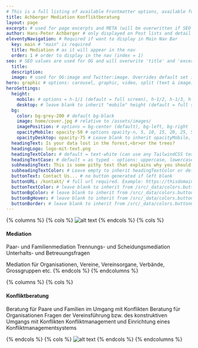 ```yaml
---
# This is a full listing of available Frontmatter options, available for any content (.md) file.
title: Achberger Mediation Konfliktberatung
layout: page
excerpt: # used for page excerpts and META (will be overwritten if SEO used below)
author: Hans-Peter Achberger # only displayed on Post lists and detail views. Defaults to _data/meta.authorURL
eleventyNavigation: # Required if want to display in Main Nav Bar
  key: main # "main" is required
  title: Mediation # as it will appear in the nav
  order: 1 # order to display in the nav (index = 1)
seo: # SEO values are used for OG and will overwrite 'title' and 'excerpt' above
  title:
  description:
  image: # used for OG:image and Twitter:image. Overrides default set in _data/meta.siteImage
hero: graphic # options: carousel, graphic, video, split (text & image)
heroSettings:
  height:
    mobile: # options = h-1/1 (default = full screen), h-1/2, h-1/3, h-3/4, h-9/10, h-48 (12rem, 192px), h-56 (14rem, 224px), h-64 (16rem, 256px)
    desktop: # leave blank to inherit "mobile" height (default = full screen)
  bg:
    color: bg-grey-200 # default bg-black
    image: home/cover.jpg # relative to /assets/images/
    imagePosition: # options = bg-center (default), bg-left, bg-right
    opacityMobile: opacity-50 # options opacity-n, 5, 10, 15, 20, 25, 50, 75, 100 (default)
    opacityDesktop: opacity-75 # Leave blank to inherit opacityMobile, use same options as opacityMobile
  headingText: Is your data lost in the forest,<br>or the trees?
  headingLogo: logo-mit-text.png
  headingTextColor: # default = text-white (can use any TailwindCSS text-[color]-[xxx])
  headingTextCase: # default = as typed - options: uppercase, lowercase, capitalize
  subheadingText: This is some pithy text that explains why you should hire us without reading any further... Or is it farther?
  subheadingTextColor: # Leave empty to inherit headingTextColor or default (text-white) or use any text-[color]-[xxx]
  buttonText: Contact Us... # no button generated if left blank
  buttonURL: /kontakt/ # full url required. Example: https://thisdomain.com/somepage/
  buttonTextColor: # leave blank to inherit from /src/_data/colors.buttonCustom or buttonDefault
  buttonBgColor: # leave blank to inherit from /src/_data/colors.buttonCustom.bg or buttonDefault.bg
  buttonBgHover: # leave blank to inherit from /src/_data/colors.buttonCustom.bgHover or buttonDefault.bgHover
  buttonBorder: # leave blank to inherit from /src/_data/colors.buttonCustom.border or buttonDefault.border
---
```


{% columns %}
{% cols  %}
![alt text](/home/cover.jpg)
{% endcols %}
{% cols  %}

#### Mediation

Paar- und Familienmediation
Trennungs- und Scheidungsmediation
Unterhalts- und Betreuungsfragen

Mediation für Organisationen,
Vereine, Vereinsorgane, Verbände, Grossgruppen etc.
{% endcols %}
{% endcolumns %}

{% columns %}
{% cols  %}

#### Konfliktberatung

Beratung für Paare und Familien im Umgang mit Konflikten
Beratung für Organisationen
Fragen der Vereinsführung bzw. des konstruktiven Umgangs mit Konflikten
Konfliktmanagement und Einrichtung eines Konfliktmanagementsystems

{% endcols %}
{% cols  %}
![alt text](/home/cover.jpg)
{% endcols %}
{% endcolumns %}
